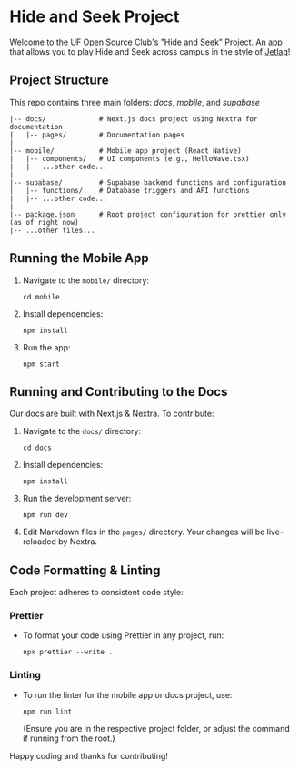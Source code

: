 # Hide and Seek Project

Welcome to the UF Open Source Club's "Hide and Seek" Project. An app that allows you to play Hide and Seek across campus in the style of [Jetlag](https://www.youtube.com/watch?v=PHjkSKQSzv4)!

## Project Structure

This repo contains three main folders: *docs*, *mobile*, and *supabase*

```
|-- docs/             # Next.js docs project using Nextra for documentation
|   |-- pages/        # Documentation pages
|
|-- mobile/           # Mobile app project (React Native)
|   |-- components/   # UI components (e.g., HelloWave.tsx)
|   |-- ...other code...
|
|-- supabase/         # Supabase backend functions and configuration
|   |-- functions/    # Database triggers and API functions
|   |-- ...other code...
|
|-- package.json      # Root project configuration for prettier only (as of right now)
|-- ...other files...
```

## Running the Mobile App

1. Navigate to the `mobile/` directory:
  
   ```
   cd mobile
   ```

2. Install dependencies:
  
   ```
   npm install
   ```

3. Run the app:
  
   ```
   npm start
   ```

## Running and Contributing to the Docs

Our docs are built with Next.js & Nextra. To contribute:

1. Navigate to the `docs/` directory:
  
   ```
   cd docs
   ```

2. Install dependencies:
  
   ```
   npm install
   ```

3. Run the development server:
  
   ```
   npm run dev
   ```

4. Edit Markdown files in the `pages/` directory. Your changes will be live-reloaded by Nextra.

## Code Formatting & Linting

Each project adheres to consistent code style:

### Prettier

- To format your code using Prettier in any project, run:
  
  ```
  npx prettier --write .
  ```

### Linting

- To run the linter for the mobile app or docs project, use:
  
  ```
  npm run lint
  ```
  
  (Ensure you are in the respective project folder, or adjust the command if running from the root.)


Happy coding and thanks for contributing!


